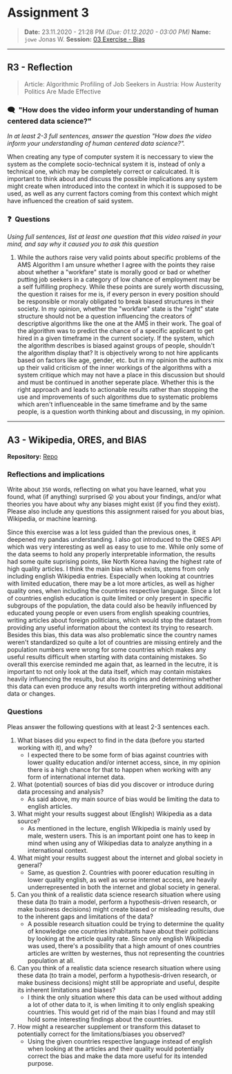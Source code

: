 # Assignment 3
> **Date:** 23.11.2020 - 21:28 PM *(Due: 01.12.2020 - 03:00 PM)*
> **Name:** `jowe` Jonas W.
> **Session:** [03 Exercise - Bias](https://github.com/FUB-HCC/hcds-winter-2020/wiki/03_exercise)   
----

## R3 - Reflection
> Article: Algorithmic Profiling of Job Seekers in Austria: How Austerity Politics Are Made Effective

### 🗨️&nbsp; "How does the video inform your understanding of human centered data science?"  
_In at least 2-3 full sentences, answer the question "How does the video inform your understanding of human centered data science?"._

When creating any type of computer system it is neccessary to view the system as the complete socio-technical system it is, instead of only a technical one, which may be completely correct or calculcated. It is important to think about and discuss the possible implications any system might create when introduced into the context in which it is supposed to be used, as well as any current factors coming from this context which might have influenced the creation of said system. 

### ❓&nbsp; Questions
_Using full sentences, list at least one question that this video raised in your mind, and say why it caused you to ask this question_

1. While the authors raise very valid points about specific problems of the AMS Algorithm I am unsure whether I agree with the points they raise about whether a "workfare" state is morally good or bad or whether putting job seekers in a category of low chance of employment may be a self fulfilling prophecy. While these points are surely worth discussing, the question it raises for me is, if every person in every position should be responsible or moraly obligated to break biased structures in their society. In my opinion, whether the "workfare" state is the "right" state structure should not be a question influencing the creators of descriptive algorithms like the one at the AMS in their work. The goal of the algorithm was to predict the chance of a specific applicant to get hired in a given timeframe in the current society. If the system, which the algorithm describes is biased against groups of people, shouldn't the algorithm display that? It is objectively wrong to not hire applicants based on factors like age, gender, etc. but in my opinion the authors mix up their valid criticism of the inner workings of the algorithms with a system critique which may not have a place in this discussion but should and must be continued in another seperate place. Whether this is the right approach and leads to actionable results rather than stopping the use and improvements of such algorithms due to systematic problems which aren't influenceable in the same timeframe and by the same people, is a question worth thinking about and discussing, in my opinion.

***

## A3 - Wikipedia, ORES, and BIAS

**Repository:** [Repo](https://github.com/jonas-weber/A3-hcds-hcc-bias)

### Reflections and implications

Write about `350` words, reflecting on what you have learned, what you found, what (if anything) surprised 😲 you about your findings, and/or what theories you have about why any biases might exist (if you find they exist). Please also include any questions this assignment raised for you about bias, Wikipedia, or machine learning.


Since this exercise was a lot less guided than the previous ones, it deepened my pandas understanding. I also got introduced to the ORES API which was very interesting as well as easy to use to me. While only some of the data seems to hold any properly interpretable information, the results had some quite suprising points, like North Korea having the highest rate of high quality articles. I think the main bias which exists, stems from only including english Wikipedia entries. Especially when looking at countries with limited education, there may be a lot more articles, as well as higher quality ones, when including the countries respective language. Since a lot of countries english education is quite limited or only present in specific subgroups of the population, the data could also be heavily influenced by educated young people or even users from english speaking countries, writing articles about foreign politicians, which would stop the dataset from providing any useful information about the context its trying to research.
Besides this bias, this data was also problematic since the country names weren't standardized so quite a lot of countries are missing entirely and the population numbers were wrong for some countries which makes any useful results difficult when starting with data containing mistakes. So overall this exercise reminded me again that, as learned in the lecutre, it is important to not only look at the data itself, which may contain mistakes heavily influencing the results, but also its origins and determining whether this data can even produce any results worth interpreting without additional data or changes.

### Questions

Pleas answer the following questions with at least 2-3 sentences each.

1. What biases did you expect to find in the data (before you started working with it), and why?
    * I expected there to be some form of bias against countries with lower quality education and/or internet access, since, in my opinion there is a high chance for that to happen when working with any form of international internet data.
1. What (potential) sources of bias did you discover or introduce during data processing and analysis?
    * As said above, my main source of bias would be limiting the data to english articles.
2. What might your results suggest about (English) Wikipedia as a data source?
    * As mentioned in the lecture, english Wikipedia is mainly used by male, western users. This is an important point one has to keep in mind when using any of Wikipedias data to analyze anything in a international context.
3. What might your results suggest about the internet and global society in general?
    * Same, as question 2. Countries with poorer education resulting in lower quality english, as well as worse internet access, are heavily underrepresented in both the internet and global society in general.
4. Can you think of a realistic data science research situation where using these data (to train a model, perform a hypothesis-driven research, or make business decisions) might create biased or misleading results, due to the inherent gaps and limitations of the data?
    * A possible research situation could be trying to determine the quality of knowledge one countries inhabitants have about their politicians by looking at the article quality rate. Since only english Wikipedia was used, there's a possibility that a high amount of ones countries articles are written by westernes, thus not representing the countries population at all.
5. Can you think of a realistic data science research situation where using these data (to train a model, perform a hypothesis-driven research, or make business decisions) might still be appropriate and useful, despite its inherent limitations and biases?
    * I think the only situation where this data can be used without adding a lot of other data to it, is when limiting it to only english speaking countries. This would get rid of the main bias I found and may still hold some interesting findings about the countries.
6. How might a researcher supplement or transform this dataset to potentially correct for the limitations/biases you observed?
    * Using the given countries respective language instead of english when looking at the articles and their quality would potentially correct the bias and make the data more useful for its intended purpose.

